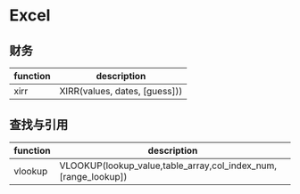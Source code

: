 # Excel

## 财务
|function|description|
|-|-|
|xirr|XIRR(values, dates, [guess]))|

## 查找与引用
|function|description|
|-|-|
|vlookup|VLOOKUP(lookup_value,table_array,col_index_num,[range_lookup])|